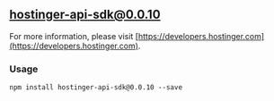 ## hostinger-api-sdk@0.0.10

For more information, please visit [https://developers.hostinger.com](https://developers.hostinger.com).

### Usage

```
npm install hostinger-api-sdk@0.0.10 --save
```
